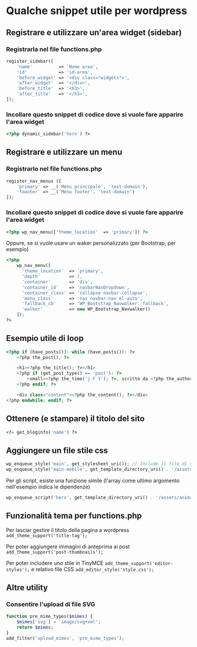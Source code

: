 # Qualche snippet utile per wordpress

## Registrare e utilizzare un'area widget (sidebar)
### Registrarla nel file functions.php

```php
register_sidebar([
    'name'          => 'Nome area',
    'id'            => 'id-area',
    'before_widget' => '<div class="widgets">',
    'after_widget'  => '</div>',
    'before_title'  => '<h3>',
    'after_title'   => '</h3>',
]);
```

### Incollare questo snippet di codice dove si vuole fare apparire l'area widget
```php
<?php dynamic_sidebar('hero') ?>
```

## Registrare e utilizzare un menu
### Registrarlo nel file functions.php

```php
register_nav_menus ([
	'primary' => __('Menu principale', 'text-domain'),
	'foooter' => __('Menu footer', 'text-domain')
]);
```

### Incollare questo snippet di codice dove si vuole fare apparire l'area widget
```php
<?php wp_nav_menu(['theme_location'  => 'primary']) ?>
```
Oppure, se si vuole usare un waker personalizzato (per Bootstrap, per esempio)
```php
<?php
    wp_nav_menu([
      'theme_location'  => 'primary',
      'depth'           => 2,
      'container'       => 'div',
      'container_id'    => 'navbarNavDropdown',
      'container_class' => 'collapse navbar-collapse',
      'menu_class'      => 'nav navbar-nav ml-auto',
      'fallback_cb'     => 'WP_Bootstrap_Navwalker::fallback',
      'walker'          => new WP_Bootstrap_Navwalker()
    ]);
?>
```

## Esempio utile di loop
```php
<?php if (have_posts()): while (have_posts()): ?>
    <?php the_post(); ?>

    <h1><?php the_title(); ?></h1>
    <?php if (get_post_type() == 'post'): ?>
        <small><?php the_time('j F Y'); ?>, scritto da <?php the_author_posts_link(); ?></small>
    <?php endif; ?>

    <div class="content"><?php the_content(); ?></div>
<?php endwhile; endif; ?>
```

## Ottenere (e stampare) il titolo del sito
```php
<?= get_bloginfo('name') ?>
```

## Aggiungere un file stile css
```php
wp_enqueue_style('main', get_stylesheet_uri()); // Include il file di stile principale style.css
wp_enqueue_style('main-mobile', get_template_directory_uri() . '/assets/theme-mobile.css'); // Include un css arbitrario
```
Per gli script, esiste una funzione simile (l'array come ultimo argomento nell'esempio indica le dipendenze)
```php
wp_enqueue_script('hero', get_template_directory_uri() . '/assets/animated_hero.js', ['jquery']);
```

## Funzionalità tema per functions.php
Per lasciar gestire il titolo della pagina a wordpress ```add_theme_support('title-tag');```

Per poter aggiungere immagini di anteprima ai post ```add_theme_support('post-thumbnails');```

Per poter includere uno stile in TinyMCE ```add_theme_support('editor-styles');``` e relativo file CSS ```add_editor_style('style.css');```


## Altre utility
### Consentire l'upload di file SVG
```php
function pre_mime_types($mimes) {
    $mimes['svg'] = 'image/svg+xml';
    return $mimes;
}
add_filter('upload_mimes', 'pre_mime_types');
```

